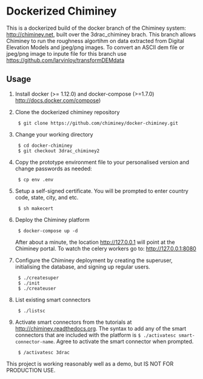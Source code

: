 Dockerized Chiminey
===================

This is a dockerized build of the docker branch of the Chiminey system: http://chiminey.net, built over the 3drac_chiminey brach. This branch allows Chiminey to run the roughness algortihm on data extracted from Digital Elevation Models and jpeg/png images. To convert an ASCII dem file or jpeg/png image to inpute file for this branch use https://github.com/larvinloy/transformDEMdata

Usage
-----

1. Install docker (>= 1.12.0) and docker-compose (>=1.7.0) http://docs.docker.com/compose)

2. Clone the dockerized chiminey repository
   ```
    $ git clone https://github.com/chiminey/docker-chiminey.git
   ```

3. Change your working directory
   ```
    $ cd docker-chiminey
    $ git checkout 3drac_chiminey2
   ```

4. Copy the prototype environment file to your personalised version and change passwords as needed:
   ```
    $ cp env .env
   ```

5. Setup a self-signed certificate. You will be prompted to enter country code, state, city, and etc.
   ```
    $ sh makecert
   ```

6. Deploy the Chiminey platform
   ```
    $ docker-compose up -d
   ```

   After about a minute, the location http://127.0.0.1 will point at the Chiminey portal.
   To watch the celery workers go to: http://127.0.0.1:8080

7. Configure the Chiminey deployment by creating the superuser, initialising the database, and signing up regular users.

   ```
    $ ./createsuper
    $ ./init
    $ ./createuser
   ```

8. List existing smart connectors
   ```
    $ ./listsc
   ```

9. Activate smart connectors from the tutorials at http://chiminey.readthedocs.org. The syntax to add any of the smart connectors that are included with the platform is ```$ ./activatesc smart-connector-name```. Agree to activate the smart connector when prompted.
   ```
    $ /activatesc 3drac
   ```

This project is working reasonably well as a demo, but IS NOT FOR PRODUCTION USE.
